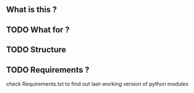 What is this ? 
--------------
TODO
What for ? 
--------------
TODO
Structure  
--------------
TODO
Requirements ?
---------------
check Requirements.txt to find out last-working version of python modules

